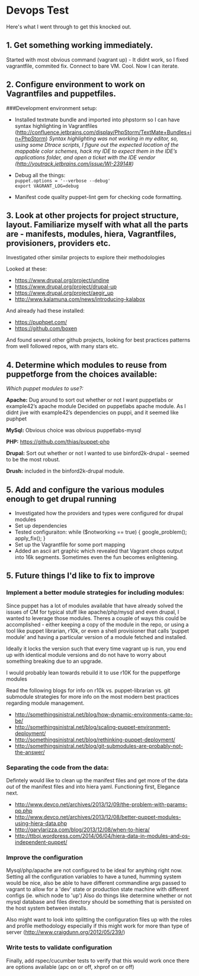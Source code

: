 Devops Test
===========
Here's what I went through to get this knocked out.

## 1. Get something working immediately.
Started with most obvious command (vagrant up)  - It didnt work, so I fixed vagrantfile, commited fix.
Connect to bare VM. Cool. Now I can iterate.

## 2. Configure environment to work on Vagrantfiles and puppetfiles.
###Development environment setup:
* Installed textmate bundle and imported into phpstorm so I can have syntax highlighting in Vagrantfiles (http://confluence.jetbrains.com/display/PhpStorm/TextMate+Bundles+in+PhpStorm)
_Syntax highlighting was not working in my editor, so, using some Dtrace scripts, I figure out the expected location of the mappable color schemes, hack my IDE to expect them in the IDE’s applications folder, and open a ticket with the IDE vendor (http://youtrack.jetbrains.com/issue/WI-23914#)_  
  
  
* Debug all the things:  
`puppet.options = '--verbose --debug'`    
`export VAGRANT_LOG=debug`
  
  
* Manifest code quality
puppet-lint gem for checking code formatting.

## 3. Look at other projects for project structure, layout. Familiarize myself with what all the parts are - manifests, modules, hiera, Vagrantfiles, provisioners, providers etc.

Investigated other similar projects to explore their methodologies

Looked at these:

* https://www.drupal.org/project/undine
* https://www.drupal.org/project/drupal-up
* https://www.drupal.org/project/aegir_up
* http://www.kalamuna.com/news/introducing-kalabox

And already had these installed:

* https://puphpet.com/
* https://github.com/boxen

And found several other github projects, looking for best practices patterns from well followed repos, with many stars etc.

## 4. Determine which modules to reuse from puppetforge from the choices available:

_Which puppet modules to use?:_

__Apache:__
Dug around to sort out whether or not I want puppetlabs or example42’s apache module
Decided on puppetlabs apache module. As I didnt jive with example42’s dependencies on puppi, and it seemed like puphpet

__MySql:__
Obvious choice was obvious puppetlabs-mysql

__PHP:__
https://github.com/thias/puppet-php

__Drupal:__
Sort out whether or not I wanted to use binford2k-drupal - seemed to be the most robust.

__Drush:__
included in the binford2k-drupal module.

## 5. Add and configure the various modules enough to get drupal running

* Investigated how the providers and types were configured for drupal modules
* Set up  dependencies
* Tested configuraiton: while ($notworking == true) { google_problem(); apply_fix(); }
* Set up the Vagrantfile for some port mapping
* Added an ascii art graphic which revealed that Vagrant chops output into 16k segments. Sometimes even the fun becomes enlightening.

## 5. Future things I'd like to fix to improve

### Implement a better module strategies for including modules: 
Since puppet has a lot of modules available that have already solved the issues of CM for typical stuff like apache/php/mysql and even drupal, I wanted to leverage those modules.
Theres a couple of ways this could be accomplished - either keeping a copy of the module in the repo, or using a tool like puppet librarian, r10k, or even a shell provisioner that calls ‘puppet module’ and having a particular version of a module fetched and installed. 

Ideally it locks the version  such that every time vagrant up is run, you end up with identical module versions and do not have to worry about something breaking due to an upgrade.

I would probably lean towards rebuild it to use r10K for the puppetforge modules

Read the following blogs for info on r10k vs. puppet-librarian vs. git submodule strategies for more info on the most modern best practices regarding module management.

* http://somethingsinistral.net/blog/how-dynamic-environments-came-to-be/
* http://somethingsinistral.net/blog/scaling-puppet-environment-deployment/
* http://somethingsinistral.net/blog/rethinking-puppet-deployment/
* http://somethingsinistral.net/blog/git-submodules-are-probably-not-the-answer/

### Separating the code from the data:

Defintely would like to clean up the manifest files and get more of the data *out* of the manifest files and into hiera yaml. Functioning first, Elegance next.

* http://www.devco.net/archives/2013/12/09/the-problem-with-params-pp.php
* http://www.devco.net/archives/2013/12/08/better-puppet-modules-using-hiera-data.php
* http://garylarizza.com/blog/2013/12/08/when-to-hiera/
* http://ttboj.wordpress.com/2014/06/04/hiera-data-in-modules-and-os-independent-puppet/

### Improve the configuration

Mysql/php/apache are not configured to be ideal for anything right now. Setting all the configuration variables to have a tuned, humming system would be nice, also be able to have different commandline args passed to vagrant to allow for a 'dev' state or production state machine with different configs (ie. which node to 'up')  Also do things like determine whether or not mysql database and files directory should be something that is persisted on the host system between installs.  

Also might want to look into splitting the configuration files up with the roles and profile methodology especially if this might work for more than type of server (http://www.craigdunn.org/2012/05/239/)


### Write tests to validate configuration

Finally, add rspec/cucumber tests to verify that this would work once there are options available (apc on or off, xhprof on or off)

